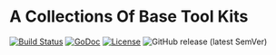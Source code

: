 # A Collections Of Base Tool Kits
[![Build Status](https://github.com/xgfone/go-toolkit/actions/workflows/go.yml/badge.svg)](https://github.com/xgfone/go-toolkit/actions/workflows/go.yml)
[![GoDoc](https://pkg.go.dev/badge/github.com/xgfone/go-toolkit)](https://pkg.go.dev/github.com/xgfone/go-toolkit)
[![License](https://img.shields.io/badge/License-Apache%202.0-blue.svg?style=flat-square)](https://raw.githubusercontent.com/xgfone/go-toolkit/master/LICENSE)
![GitHub release (latest SemVer)](https://img.shields.io/github/v/release/xgfone/go-toolkit?sort=semver)
